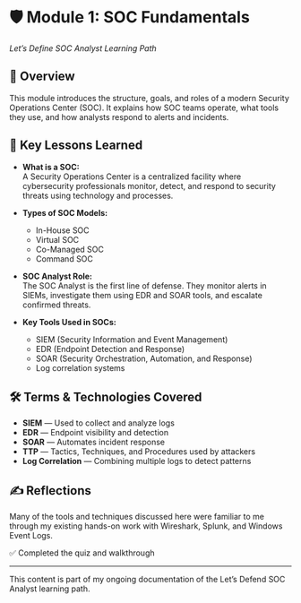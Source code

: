 # 🛡️ Module 1: SOC Fundamentals  
*Let’s Define SOC Analyst Learning Path*

## 📘 Overview
This module introduces the structure, goals, and roles of a modern Security Operations Center (SOC). It explains how SOC teams operate, what tools they use, and how analysts respond to alerts and incidents.

## 🧠 Key Lessons Learned

- **What is a SOC:**  
  A Security Operations Center is a centralized facility where cybersecurity professionals monitor, detect, and respond to security threats using technology and processes.

- **Types of SOC Models:**  
  - In-House SOC  
  - Virtual SOC  
  - Co-Managed SOC  
  - Command SOC

- **SOC Analyst Role:**  
  The SOC Analyst is the first line of defense. They monitor alerts in SIEMs, investigate them using EDR and SOAR tools, and escalate confirmed threats.

- **Key Tools Used in SOCs:**  
  - SIEM (Security Information and Event Management)  
  - EDR (Endpoint Detection and Response)  
  - SOAR (Security Orchestration, Automation, and Response)  
  - Log correlation systems

## 🛠️ Terms & Technologies Covered

- **SIEM** — Used to collect and analyze logs  
- **EDR** — Endpoint visibility and detection  
- **SOAR** — Automates incident response  
- **TTP** — Tactics, Techniques, and Procedures used by attackers  
- **Log Correlation** — Combining multiple logs to detect patterns

## ✍️ Reflections
Many of the tools and techniques discussed here were familiar to me through my existing hands-on work with Wireshark, Splunk, and Windows Event Logs.

✅ Completed the quiz and walkthrough

---

This content is part of my ongoing documentation of the Let’s Defend SOC Analyst learning path.

